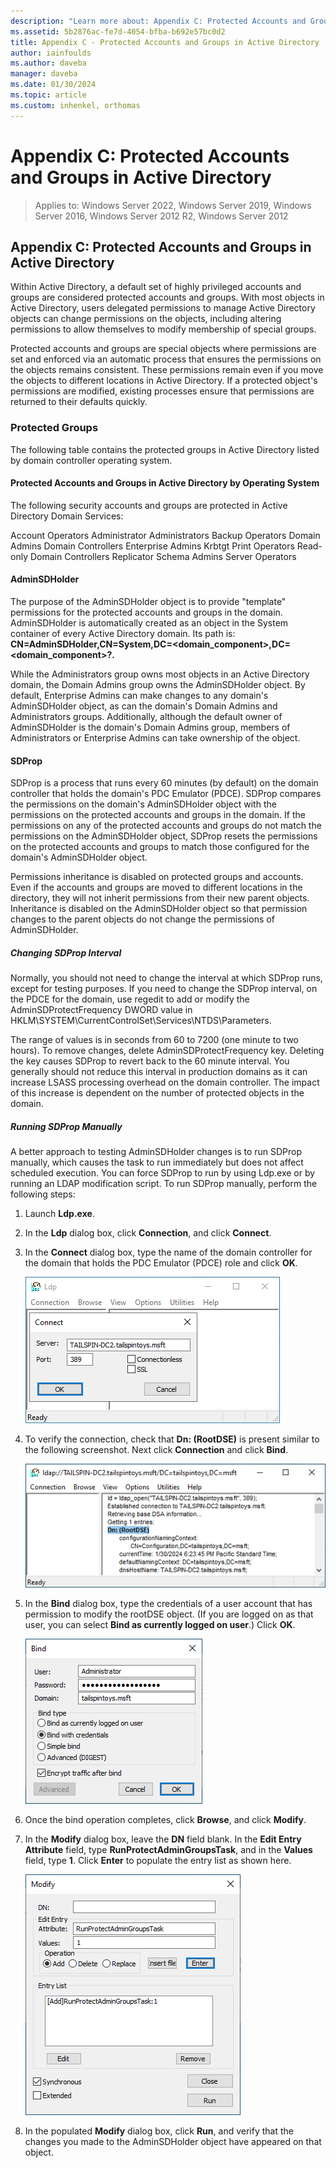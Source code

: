 ```yaml
---
description: "Learn more about: Appendix C: Protected Accounts and Groups in Active Directory"
ms.assetid: 5b2876ac-fe7d-4054-bfba-b692e57bc0d2
title: Appendix C - Protected Accounts and Groups in Active Directory
author: iainfoulds
ms.author: daveba
manager: daveba
ms.date: 01/30/2024
ms.topic: article
ms.custom: inhenkel, orthomas
---
```

# Appendix C: Protected Accounts and Groups in Active Directory

>Applies to: Windows Server 2022, Windows Server 2019, Windows Server 2016, Windows Server 2012 R2, Windows Server 2012

## Appendix C: Protected Accounts and Groups in Active Directory

Within Active Directory, a default set of highly privileged accounts and groups are considered protected accounts and groups. With most objects in Active Directory, users delegated permissions to manage Active Directory objects can change permissions on the objects, including altering permissions to allow themselves to modify membership of special groups.


Protected accounts and groups are special objects where permissions are set and enforced via an automatic process that ensures the permissions on the objects remains consistent. These permissions remain even if you move the objects to different locations in Active Directory. If a protected object's permissions are modified, existing processes ensure that permissions are returned to their defaults quickly.

### Protected Groups

The following table contains the protected groups in Active Directory listed by domain controller operating system.

#### Protected Accounts and Groups in Active Directory by Operating System

The following security accounts and groups are protected in Active Directory Domain Services:

Account Operators
Administrator
Administrators
Backup Operators
Domain Admins
Domain Controllers
Enterprise Admins
Krbtgt
Print Operators
Read-only Domain Controllers
Replicator
Schema Admins
Server Operators

#### AdminSDHolder

The purpose of the AdminSDHolder object is to provide "template" permissions for the protected accounts and groups in the domain. AdminSDHolder is automatically created as an object in the System container of every Active Directory domain. Its path is: **CN=AdminSDHolder,CN=System,DC=<domain_component>,DC=<domain_component>?.**

While the Administrators group owns most objects in an Active Directory domain, the Domain Admins group owns the AdminSDHolder object. By default, Enterprise Admins can make changes to any domain's AdminSDHolder object, as can the domain's Domain Admins and Administrators groups. Additionally, although the default owner of AdminSDHolder is the domain's Domain Admins group, members of Administrators or Enterprise Admins can take ownership of the object.

#### SDProp

SDProp is a process that runs every 60 minutes (by default) on the domain controller that holds the domain's PDC Emulator (PDCE). SDProp compares the permissions on the domain's AdminSDHolder object with the permissions on the protected accounts and groups in the domain. If the permissions on any of the protected accounts and groups do not match the permissions on the AdminSDHolder object, SDProp resets the permissions on the protected accounts and groups to match those configured for the domain's AdminSDHolder object.

Permissions inheritance is disabled on protected groups and accounts. Even if the accounts and groups are moved to different locations in the directory, they will not inherit permissions from their new parent objects. Inheritance is disabled on the AdminSDHolder object so that permission changes to the parent objects do not change the permissions of AdminSDHolder.

##### Changing SDProp Interval

Normally, you should not need to change the interval at which SDProp runs, except for testing purposes. If you need to change the SDProp interval, on the PDCE for the domain, use regedit to add or modify the AdminSDProtectFrequency DWORD value in HKLM\SYSTEM\CurrentControlSet\Services\NTDS\Parameters.

The range of values is in seconds from 60 to 7200 (one minute to two hours). To remove changes, delete AdminSDProtectFrequency key. Deleting the key causes SDProp to revert back to the 60 minute interval. You generally should not reduce this interval in production domains as it can increase LSASS processing overhead on the domain controller. The impact of this increase is dependent on the number of protected objects in the domain.

##### Running SDProp Manually

A better approach to testing AdminSDHolder changes is to run SDProp manually, which causes the task to run immediately but does not affect scheduled execution. You can force SDProp to run by using Ldp.exe or by running an LDAP modification script. To run SDProp manually, perform the following steps:

1. Launch **Ldp.exe**.

2. In the **Ldp** dialog box, click **Connection**, and click **Connect**.

3. In the **Connect** dialog box, type the name of the domain controller for the domain that holds the PDC Emulator (PDCE) role and click **OK**.

   ![Screenshot that shows the Connect dialog box.](media/Appendix-C--Protected-Accounts-and-Groups-in-Active-Directory/ldp-connection.png)

4. To verify the connection, check that **Dn: (RootDSE)** is present similar to the following screenshot. Next click **Connection** and click **Bind**.

   ![Screenshot that shows the Bind menu option on the Connection menu.](media/Appendix-C--Protected-Accounts-and-Groups-in-Active-Directory/dn-root-dse.png)

5. In the **Bind** dialog box, type the credentials of a user account that has permission to modify the rootDSE object. (If you are logged on as that user, you can select **Bind as currently logged on user**.) Click **OK**.

   ![Screenshot that shows where to type the credentials of a user account that has permission to modify the rootDSE object.](media/Appendix-C--Protected-Accounts-and-Groups-in-Active-Directory/bind.png)

6. Once the bind operation completes, click **Browse**, and click **Modify**.

7. In the **Modify** dialog box, leave the **DN** field blank. In the **Edit Entry Attribute** field, type **RunProtectAdminGroupsTask**, and in the **Values** field, type **1**. Click **Enter** to populate the entry list as shown here.

   ![Screenshot that shows the Edit Entry Attribute field.](media/Appendix-C--Protected-Accounts-and-Groups-in-Active-Directory/ldp-modify.png)

8. In the populated **Modify** dialog box, click **Run**, and verify that the changes you made to the AdminSDHolder object have appeared on that object.
